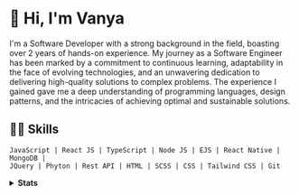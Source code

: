 
# 👋 Hi, I'm Vanya

I'm a Software Developer with a strong background in the field, boasting over 2 years of hands-on experience. My journey as a Software Engineer has been marked by a commitment to continuous learning, adaptability in the face of evolving technologies, and an unwavering dedication to delivering high-quality solutions to complex problems. The experience I gained gave me a deep understanding of programming languages, design patterns, and the intricacies of achieving optimal and sustainable solutions.

## 👨‍💻 Skills

```text
JavaScript | React JS | TypeScript | Node JS | EJS | React Native | MongoDB |
JQuery | Phyton | Rest API | HTML | SCSS | CSS | Tailwind CSS | Git  
```

<details>
    <summary><b>Stats</b></summary>
<div align="center">
    <img src="http://github-profile-summary-cards.vercel.app/api/cards/profile-details?username=noontaysh&theme=transparent"/>
    <img src="http://github-profile-summary-cards.vercel.app/api/cards/stats?username=noontaysh&theme=transparent" />
    <img  src="http://github-profile-summary-cards.vercel.app/api/cards/productive-time?username=noontaysh&theme=transparent&utcOffset=1 " />
</div>

 </details>

